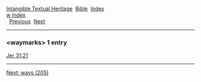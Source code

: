 [Intangible Textual Heritage](../../index)  [Bible](../index) 
[Index](index)   
[w Index](_w_)  
  [Previous](c12300)  [Next](c12302) 

------------------------------------------------------------------------

### &lt;waymarks&gt; 1 entry

[Jer 31:21](../kjv/jer031.htm#021)  

------------------------------------------------------------------------

[Next: ways (205)](c12302)
